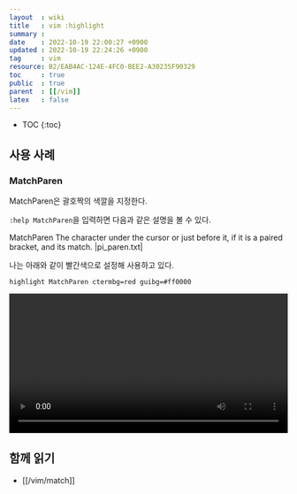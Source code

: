 ```yaml
---
layout  : wiki
title   : vim :highlight
summary : 
date    : 2022-10-19 22:00:27 +0900
updated : 2022-10-19 22:24:26 +0900
tag     : vim
resource: B2/EAB4AC-124E-4FC0-BEE2-A30235F90329
toc     : true
public  : true
parent  : [[/vim]]
latex   : false
---
```

* TOC
{:toc}

## 사용 사례

### MatchParen

MatchParen은 괄호짝의 색깔을 지정한다.

`:help MatchParen`을 입력하면 다음과 같은 설명을 볼 수 있다.

>
MatchParen	The character under the cursor or just before it, if it
		is a paired bracket, and its match. |pi_paren.txt|
>

나는 아래와 같이 빨간색으로 설정해 사용하고 있다.

```viml
highlight MatchParen ctermbg=red guibg=#ff0000
```

<video controls autoplay loop width="100%"><source src=" /resource/wiki/vim/highlight/196702197-4313e945-3f9f-4b31-a98d-7940ee647fca.mp4 " type="video/mp4"></video>

## 함께 읽기

- [[/vim/match]]

